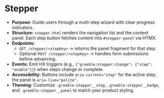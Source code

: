 # Stepper

- **Purpose:** Guide users through a multi-step wizard with clear progress indicators.
- **Structure:** `stepper.html` renders the navigation list and the content panel. Each step button
  fetches content into `#stepper-panel` via HTMX.
- **Endpoints:**
  - `GET /stepper/<stepKey>` → returns the panel fragment for that step.
  - Optional `POST /stepper/<stepKey>` → handles form submissions before advancing.
- **Events:** Emit HX triggers (e.g., `{"greeble:stepper:change": {"step": "enable"}}`) when steps
  change or complete.
- **Accessibility:** Buttons include `aria-current="step"` for the active step; the panel is
  `aria-live="polite"`.
- **Theming:** Customize `.greeble-stepper__step`, `.greeble-stepper__badge`, and
  `.greeble-stepper__panel` to match your product styling.
